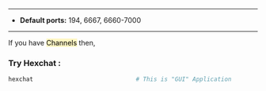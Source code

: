 - - -
- **Default ports:** 194, 6667, 6660-7000
- - -
If you have <mark style="background: #FFF3A3A6;">Channels</mark> then, 
### Try Hexchat : 

```sh
hexchat                             # This is "GUI" Application
```


